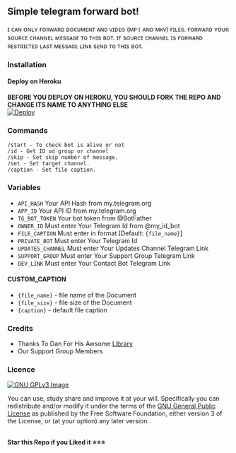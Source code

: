 ## Simple telegram forward bot!
ɪ ᴄᴀɴ ᴏɴʟʏ ғᴏʀᴡᴀʀᴅ ᴅᴏᴄᴜᴍᴇɴᴛ ᴀɴᴅ ᴠɪᴅᴇᴏ (ᴍᴘ𝟺 ᴀɴᴅ ᴍᴋᴠ) ғɪʟᴇs. 
ғᴏʀᴡᴀʀᴅ ʏᴏᴜʀ sᴏᴜʀᴄᴇ ᴄʜᴀɴɴᴇʟ ᴍᴇssᴀɢᴇ ᴛᴏ ᴛʜɪs ʙᴏᴛ. ɪғ sᴏᴜʀᴄᴇ ᴄʜᴀɴɴᴇʟ ɪs ғᴏʀᴡᴀʀᴅ ʀᴇsᴛʀɪᴄᴛᴇᴅ ʟᴀsᴛ ᴍᴇssᴀɢᴇ ʟɪɴᴋ sᴇɴᴅ ᴛᴏ ᴛʜɪs ʙᴏᴛ.

### Installation
#### Deploy on Heroku
**BEFORE YOU DEPLOY ON HEROKU, YOU SHOULD FORK THE REPO AND CHANGE ITS NAME TO ANYTHING ELSE**<br>
[![Deploy](https://www.herokucdn.com/deploy/button.svg)](https://heroku.com/deploy?template=https://github.com/pandaznetwork/ForwardBot/)</br>

### Commands

```
/start - To check bot is alive or not
/id - Get ID od group or channel
/skip - Set skip number of message.
/set - Set target channel.
/caption - Set file caption.
```

### Variables

* `API_HASH` Your API Hash from my.telegram.org
* `APP_ID` Your API ID from my.telegram.org
* `TG_BOT_TOKEN` Your bot token from @BotFather
* `OWNER_ID` Must enter Your Telegram Id from @my_id_bot
* `FILE_CAPTION` Must enter in format [Default: <code>{file_name}</code>]
* `PRIVATE_BOT` Must enter Your Telegram Id 
* `UPDATES_CHANNEL` Must enter Your Updates Channel Telegram Link
* `SUPPORT_GROUP` Must enter Your Support Group Telegram Link
* `DEV_LINK` Must enter Your Contact Bot Telegram Link

#### CUSTOM_CAPTION

* `{file_name}` - file name of the Document
* `{file_size}` - file size of the Document
* `{caption}` - default file caption


### Credits

- Thanks To Dan For His Awsome [Library](https://github.com/pyrogram/pyrogram)
- Our Support Group Members

### Licence
[![GNU GPLv3 Image](https://www.gnu.org/graphics/gplv3-127x51.png)](http://www.gnu.org/licenses/gpl-3.0.en.html)  

You can use, study share and improve it at your will. Specifically you can redistribute and/or modify it under the terms of the
[GNU General Public License](https://www.gnu.org/licenses/gpl.html) as
published by the Free Software Foundation, either version 3 of the License, or
(at your option) any later version. 

##

   **Star this Repo if you Liked it ⭐⭐⭐**

